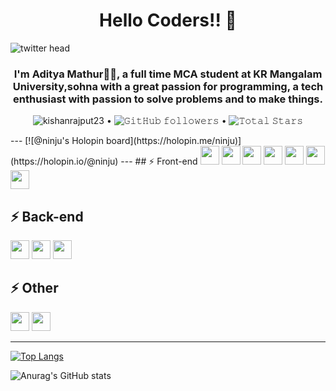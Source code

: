 <h1 align="center">Hello Coders!! 👋</h1>

![twitter head](https://user-images.githubusercontent.com/70385488/147853861-a67c8643-ff0f-451c-943f-db4e5589e4ee.png)

<h3 align="center">I'm Aditya Mathur🙋‍♂️, a full time MCA student at KR Mangalam University,sohna with a great passion for programming, a tech enthusiast with passion to solve problems and to make things.</h3>


<p align="center">
  <img src="https://komarev.com/ghpvc/?username=AdityaMathur25&label=Profile%20views&color=0e75b6&style=flat" alt="kishanrajput23" /> • 
  <img alt="𝙶𝚒𝚝𝙷𝚞𝚋 𝚏𝚘𝚕𝚕𝚘𝚠𝚎𝚛𝚜" src="https://img.shields.io/github/followers/AdityaMathur25?label=Followers&style=social"> •   
  <img src="https://img.shields.io/github/stars/AdityaMathur25?label=Stars" alt="𝚃𝚘𝚝𝚊𝚕 𝚂𝚝𝚊𝚛𝚜">
</p>
---
[![@ninju's Holopin board](https://holopin.me/ninju)](https://holopin.io/@ninju)
---
## ⚡ Front-end
<img src="https://img.shields.io/badge/html5-%23E34F26.svg?style=for-the-badge&logo=html5&logoColor=white" style="height:30px"> <img src="https://img.shields.io/badge/css3-%231572B6.svg?style=for-the-badge&logo=css3&logoColor=white" style="height:30px"> <img src="https://img.shields.io/badge/javascript-%23323330.svg?style=for-the-badge&logo=javascript&logoColor=%23F7DF1E" style="height:30px"> <img src="https://img.shields.io/badge/react-%2320232a.svg?style=for-the-badge&logo=react&logoColor=%2361DAFB" style="height:30px"> <img src="https://img.shields.io/badge/tailwindcss-%2338B2AC.svg?style=for-the-badge&logo=tailwind-css&logoColor=white" style="height:30px"> <img src="https://img.shields.io/badge/SASS-hotpink.svg?style=for-the-badge&logo=SASS&logoColor=white" style="height:30px"> <img src="https://img.shields.io/badge/redux-%23593d88.svg?style=for-the-badge&logo=redux&logoColor=white" style="height:30px">

## ⚡ Back-end
<img src="https://img.shields.io/badge/node.js-6DA55F?style=for-the-badge&logo=node.js&logoColor=white" style="height:30px"> <img src="https://img.shields.io/badge/express.js-%23404d59.svg?style=for-the-badge&logo=express&logoColor=%2361DAFB" style="height:30px"> <img src="https://img.shields.io/badge/laravel-%23FF2D20.svg?style=for-the-badge&logo=laravel&logoColor=white" style="height:30px">

## ⚡ Other
<img src="https://img.shields.io/badge/c%23-%23239120.svg?style=for-the-badge&logo=c-sharp&logoColor=white" style="height:30px"> <img src="https://img.shields.io/badge/c++-%2300599C.svg?style=for-the-badge&logo=c%2B%2B&logoColor=white" style="height:30px">

---

[![Top Langs](https://github-readme-stats.vercel.app/api/top-langs/?username=AdityaMathur25&layout=compact&theme=radical&langs_count=10)](https://github.com/anuraghazra/github-readme-stats) 

![Anurag's GitHub stats](https://github-readme-stats.vercel.app/api?username=AdityaMathur25&show_icons=true&theme=radical)     
